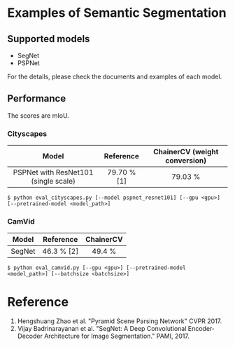 # Examples of Semantic Segmentation


## Supported models
- SegNet
- PSPNet

For the details, please check the documents and examples of each model.

## Performance

The scores are mIoU.

### Cityscapes

| Model | Reference | ChainerCV (weight conversion) |
|:-:|:-:|:-:|
| PSPNet with ResNet101 (single scale) | 79.70 % [1] | 79.03 % |

```
$ python eval_cityscapes.py [--model pspnet_resnet101] [--gpu <gpu>] [--pretrained-model <model_path>]
```

### CamVid

| Model | Reference | ChainerCV |
|:-:|:-:|:-:|
| SegNet | 46.3 % [2] | 49.4 % |

```
$ python eval_camvid.py [--gpu <gpu>] [--pretrained-model <model_path>] [--batchsize <batchsize>]
```


# Reference

1. Hengshuang Zhao et al. "Pyramid Scene Parsing Network" CVPR 2017.
2. Vijay Badrinarayanan et al. "SegNet: A Deep Convolutional Encoder-Decoder Architecture for Image Segmentation." PAMI, 2017.
